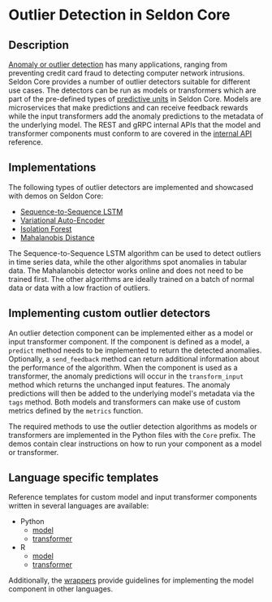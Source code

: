 # Outlier Detection in Seldon Core

## Description

[Anomaly or outlier detection](https://en.wikipedia.org/wiki/Anomaly_detection) has many applications, ranging from preventing credit card fraud to detecting computer network intrusions. Seldon Core provides a number of outlier detectors suitable for different use cases. The detectors can be run as models or transformers which are part of the pre-defined types of [predictive units](../../docs/reference/seldon-deployment.md#proto-buffer-definition) in Seldon Core. Models are microservices that make predictions and can receive feedback rewards while the input transformers add the anomaly predictions to the metadata of the underlying model. The REST and gRPC internal APIs that the model and transformer components must conform to are covered in the [internal API](../../docs/reference/internal-api.md) reference.

## Implementations

The following types of outlier detectors are implemented and showcased with demos on Seldon Core:
* [Sequence-to-Sequence LSTM](./seq2seq-lstm)
* [Variational Auto-Encoder](./vae)
* [Isolation Forest](./isolation-forest)
* [Mahalanobis Distance](./mahalanobis)

The Sequence-to-Sequence LSTM algorithm can be used to detect outliers in time series data, while the other algorithms spot anomalies in tabular data. The Mahalanobis detector works online and does not need to be trained first. The other algorithms are ideally trained on a batch of normal data or data with a low fraction of outliers.

## Implementing custom outlier detectors

An outlier detection component can be implemented either as a model or input transformer component. If the component is defined as a model, a ```predict``` method needs to be implemented to return the detected anomalies. Optionally, a ```send_feedback``` method can return additional information about the performance of the algorithm. When the component is used as a transformer, the anomaly predictions will occur in the ```transform_input``` method which returns the unchanged input features. The anomaly predictions will then be added to the underlying model's metadata via the ```tags``` method. Both models and transformers can make use of custom metrics defined by the ```metrics``` function. 

The required methods to use the outlier detection algorithms as models or transformers are implemented in the Python files with the ```Core``` prefix. The demos contain clear instructions on how to run your component as a model or transformer.

## Language specific templates

Reference templates for custom model and input transformer components written in several languages are available:
* Python
  * [model](../../wrappers/s2i/python/test/model-template-app/MyModel.py)
  * [transformer](../../wrappers/s2i/python/test/transformer-template-app/MyTransformer.py)
* R
  * [model](../../wrappers/s2i/R/test/model-template-app/MyModel.R)
  * [transformer](../../wrappers/s2i/R/test/transformer-template-app/MyTransformer.R)

Additionally, the [wrappers](../../wrappers/s2i) provide guidelines for implementing the model component in other languages.